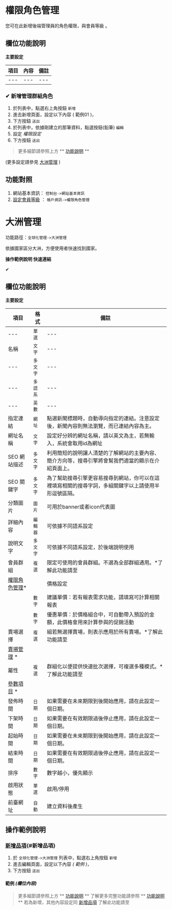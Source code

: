 #  權限角色管理

您可在此新增後端管理員的角色權限，與會員等級 。 

##  欄位功能說明

**主要設定**


| 項目  | 內容 | 備註 |
|---|---|---|
|---|---|---|
 
### ✔ 新增管理群組角色


1. 於列表中，點選右上角按鈕 `新增` 
2. 進去新增頁面，設定以下內容 ( 範例01 )，
3. 下方按鈕 `送出`
4. 於列表中，依據剛建立的那筆資料，點選按鈕(鉛筆) `編輯`
5. 設定 *權限設定*
3. 下方按鈕 `送出` 


> 更多細節請參照上方 ** [功能說明](/guide/product-set#功能說明) **

(更多設定請參見 [大洲管理](/guide/world-continent) )

## 功能對照

1. 網站基本資訊： `控制台->網站基本資訊`
3. [設定會員等級](/guide/role) ： `帳戶資訊->權限角色管理`


#  大洲管理

功能路徑：`全球化管理->大洲管理`

依據國家區分大洲，方便使用者快速找到國家。

**操作範例說明 快速連結**

✔

##  欄位功能說明

**主要設定** 

| 項目 | 格式 | 備註 |
|---|---|---|
|---|`單選`|---|
|名稱|`文字`|---|
|---|`多文字`|---|
|---|`多語系`|---|
|---|`英數`|---|
|指定連結|`網址`|點選新聞標題時，自動導向指定的連結。注意設定後，新聞內容則無法瀏覽，而已連結內容為主。|
|網址名稱|`文字`|設定好分辨的網址名稱，請以英文為主，若無輸入，系統會取用id為網址|
|SEO 網站描述|`多文字`|利用簡短的說明讓人清楚的了解網站的主要內容、簡介方向等，搜尋引擎將會幫我們適當的顯示在介紹頁面上。|
|SEO 關鍵字|`多文字`|為了幫助搜尋引擎更容易搜尋到網站，你可以在這裡填寫相關的搜尋字詞，多組關鍵字以上請使用半形逗號區隔。|
|分類圖片|`圖片`|可用於banner或者icon代表圖|
|詳細內容|`編輯器`|可依據不同語系設定|
|說明文字|`多文字`|可依據不同語系設定，於後端說明使用|
|會員群組|`複選`|限定可使用的會員群組。不選為全部群組通用。*了解此功能請至
[權限角色管理](/guide/role)* | |價格設定|`單選`|貨幣別：請選擇貨幣|
| |`數字`|建議單價：若有報表需求功能，請填寫可計算相關報表|
| |`數字`|優惠單價：於價格組合中，可自動帶入預設的金額，此價格會用來計算參與的促銷活動|
|賣場選擇|`複選`|組若無選擇賣場，則表示應用於所有賣場。*了解此功能請至
[賣場管理](/guide/product-market) *|
|屬性|`複選`|群組化以便提供快速批次選擇，可複選多種模式。*了解此功能請至
[參數項目](/guide/site-parameter-item) *|
|發佈時間|`日期`|如果需要在未來期限到後開始應用，請在此設定一個日期。|
|下架時間|`日期`|如果需要在有效期限過後停止應用，請在此設定一個日期。|
|起始時間|`日期`|如果需要在未來期限到後開始應用，請在此設定一個日期。|
|結束時間|`日期`|如果需要在有效期限過後停止應用，請在此設定一個日期。|
|排序|`數字`|數字越小，優先顯示|
|啟用狀態|`單選`|啟用/停用|
|前臺網址|`自動`|建立資料後產生|

##  操作範例說明

### [新增品項](/guide/product-item#新增品項){#新增品項}

1. 於 `全球化管理->大洲管理` 列表中，點選右上角按鈕 `新增` 
2. 進去編輯頁面，設定以下內容 _( 範例 )_，
3. 下方按鈕 `送出`

#### 範例 _(欄位內容)_


> 更多細節請參照上方 ** [功能說明](/guide/#功能說明) **
> 了解更多完整功能請參照 ** [功能說明](/guide/) **
>  若為新增，其他內容設定同 [新增品項](/guide/product-item#新增品項)
> 了解此功能請至 
